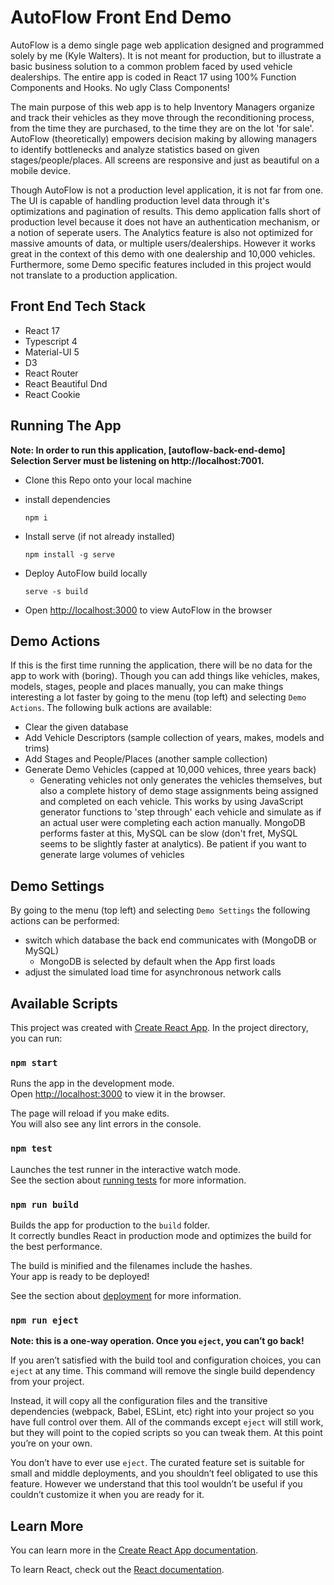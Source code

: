 # AutoFlow Front End Demo
AutoFlow is a demo single page web application designed and programmed solely by me (Kyle Walters). It is not meant for production, but to illustrate a basic business solution to a common problem faced by used vehicle dealerships. The entire app is coded in React 17 using 100% Function Components and Hooks. No ugly Class Components!

The main purpose of this web app is to help Inventory Managers organize and track their vehicles as they move through the reconditioning process, from the time they are purchased, to the time they are on the lot 'for sale'. AutoFlow (theoretically) empowers decision making by allowing managers to identify bottlenecks and analyze statistics based on given stages/people/places. All screens are responsive and just as beautiful on a mobile device.

Though AutoFlow is not a production level application, it is not far from one. The UI is capable of handling production level data through it's optimizations and pagination of results. This demo application falls short of production level because it does not have an authentication mechanism, or a notion of seperate users. The Analytics feature is also not optimized for massive amounts of data, or multiple users/dealerships. However it works great in the context of this demo with one dealership and 10,000 vehicles. Furthermore, some Demo specific features included in this project would not translate to a production application.

## Front End Tech Stack
-  React 17
-  Typescript 4
-  Material-UI 5
-  D3
-  React Router
-  React Beautiful Dnd
-  React Cookie

## Running The App
**Note: In order to run this application, [autoflow-back-end-demo] Selection Server must be listening on http://localhost:7001.**
- Clone this Repo onto your local machine
- install dependencies
  
  ```npm i```
- Install serve (if not already installed)
  
  ```npm install -g serve```
- Deploy AutoFlow build locally

  ```serve -s build```
- Open [http://localhost:3000](http://localhost:3000) to view AutoFlow in the browser


## Demo Actions
If this is the first time running the application, there will be no data for the app to work with (boring). Though you can add things like vehicles, makes, models, stages, people and places manually, you can make things interesting a lot faster by going to the menu (top left) and selecting `Demo Actions`. The following bulk actions are available:
- Clear the given database
- Add Vehicle Descriptors (sample collection of years, makes, models and trims)
- Add Stages and People/Places (another sample collection)
- Generate Demo Vehicles (capped at 10,000 vehices, three years back)
  - Generating vehicles not only generates the vehicles themselves, but also a complete history of demo stage assignments being assigned and completed on each vehicle. This works by using JavaScript generator functions to 'step through' each vehicle and simulate as if an actual user were completing each action manually. MongoDB performs faster at this, MySQL can be slow (don't fret, MySQL seems to be slightly faster at analytics). Be patient if you want to generate large volumes of vehicles

## Demo Settings
By going to the menu (top left) and selecting `Demo Settings` the following actions can be performed:
  - switch which database the back end communicates with (MongoDB or MySQL)
    - MongoDB is selected by default when the App first loads
  - adjust the simulated load time for asynchronous network calls

## Available Scripts
This project was created with [Create React App](https://facebook.github.io/create-react-app/docs/getting-started). 
In the project directory, you can run:

### `npm start`
Runs the app in the development mode.\
Open [http://localhost:3000](http://localhost:3000) to view it in the browser.

The page will reload if you make edits.\
You will also see any lint errors in the console.

### `npm test`
Launches the test runner in the interactive watch mode.\
See the section about [running tests](https://facebook.github.io/create-react-app/docs/running-tests) for more information.

### `npm run build`
Builds the app for production to the `build` folder.\
It correctly bundles React in production mode and optimizes the build for the best performance.

The build is minified and the filenames include the hashes.\
Your app is ready to be deployed!

See the section about [deployment](https://facebook.github.io/create-react-app/docs/deployment) for more information.

### `npm run eject`
**Note: this is a one-way operation. Once you `eject`, you can’t go back!**

If you aren’t satisfied with the build tool and configuration choices, you can `eject` at any time. This command will remove the single build dependency from your project.

Instead, it will copy all the configuration files and the transitive dependencies (webpack, Babel, ESLint, etc) right into your project so you have full control over them. All of the commands except `eject` will still work, but they will point to the copied scripts so you can tweak them. At this point you’re on your own.

You don’t have to ever use `eject`. The curated feature set is suitable for small and middle deployments, and you shouldn’t feel obligated to use this feature. However we understand that this tool wouldn’t be useful if you couldn’t customize it when you are ready for it.

## Learn More
You can learn more in the [Create React App documentation](https://facebook.github.io/create-react-app/docs/getting-started).

To learn React, check out the [React documentation](https://reactjs.org/).

